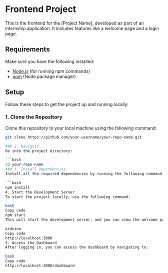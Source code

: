 # Frontend Project

This is the frontend for the [Project Name], developed as part of an internship application. It includes features like a welcome page and a login page.

## Requirements

Make sure you have the following installed:

- [Node.js](https://nodejs.org/) (for running npm commands)
- [npm](https://www.npmjs.com/) (Node package manager)

## Setup

Follow these steps to get the project up and running locally:

### 1. Clone the Repository

Clone this repository to your local machine using the following command:

```bash
git clone https://github.com/your-username/your-repo-name.git

### 2. Navigate
Go into the project directory:

```bash
cd your-repo-name
### 3. Install Dependencies
Install all the required dependencies by running the following command:

```bash
npm install
4. Start the Development Server
To start the project locally, use the following command:

bash
Copy code
npm start
This will start the development server, and you can view the welcome page by opening your browser and going to:

arduino
Copy code
http://localhost:3000
5. Access the Dashboard
After logging in, you can access the dashboard by navigating to:

bash
Copy code
http://localhost:3000/dashboard
